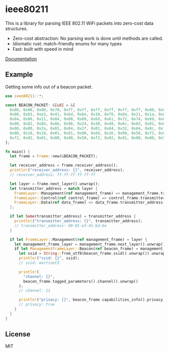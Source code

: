 # ieee80211

This is a library for parsing IEEE 802.11 WiFi packets into zero-cost data structures.

- Zero-cost abstraction: No parsing work is done until methods are called.
- Idiomatic rust: match-friendly enums for many types
- Fast: built with speed in mind

[Documentation](https://spiralp.github.io/rust-ieee80211/ieee80211/index.html)

## Example

Getting some info out of a beacon packet.

```rust
use ieee80211::*;

const BEACON_PACKET: &[u8] = &[
  0x80, 0x00, 0x00, 0x70, 0xff, 0xff, 0xff, 0xff, 0xff, 0xff, 0x00, 0x01, 0xe3, 0x41, 0xbd, 0x6e,
  0x00, 0x01, 0xe3, 0x41, 0xbd, 0x6e, 0x10, 0xf0, 0x84, 0x21, 0x1a, 0x69, 0x02, 0x00, 0x00, 0x00,
  0x64, 0x00, 0x11, 0x04, 0x00, 0x09, 0x6d, 0x61, 0x72, 0x74, 0x69, 0x6e, 0x65, 0x74, 0x33, 0x01,
  0x08, 0x82, 0x84, 0x8b, 0x96, 0x24, 0x30, 0x48, 0x6c, 0x03, 0x01, 0x0b, 0x05, 0x04, 0x00, 0x01,
  0x00, 0x00, 0x2a, 0x01, 0x04, 0x2f, 0x01, 0x04, 0x32, 0x04, 0x0c, 0x12, 0x18, 0x60, 0xdd, 0x06,
  0x00, 0x10, 0x18, 0x01, 0x01, 0x00, 0xdd, 0x16, 0x00, 0x50, 0xf2, 0x01, 0x01, 0x00, 0x00, 0x50,
  0xf2, 0x02, 0x01, 0x00, 0x00, 0x50, 0xf2, 0x02, 0x01, 0x00, 0x00, 0x50, 0xf2, 0x02,
];

fn main() {
  let frame = Frame::new(&BEACON_PACKET);

  let receiver_address = frame.receiver_address();
  println!("receiver_address: {}", receiver_address);
  // receiver_address: ff-ff-ff-ff-ff-ff

  let layer = frame.next_layer().unwrap();
  let transmitter_address = match layer {
    FrameLayer::Management(ref management_frame) => management_frame.transmitter_address(),
    FrameLayer::Control(ref control_frame) => control_frame.transmitter_address(),
    FrameLayer::Data(ref data_frame) => data_frame.transmitter_address(),
  };

  if let Some(transmitter_address) = transmitter_address {
    println!("transmitter_address: {}", transmitter_address);
    // transmitter_address: 00-01-e3-41-bd-6e
  }

  if let FrameLayer::Management(ref management_frame) = layer {
    let management_frame_layer = management_frame.next_layer().unwrap();
    if let ManagementFrameLayer::Beacon(ref beacon_frame) = management_frame_layer {
      let ssid = String::from_utf8(beacon_frame.ssid().unwrap()).unwrap();
      println!("ssid: {}", ssid);
      // ssid: martinet3

      println!(
        "channel: {}",
        beacon_frame.tagged_parameters().channel().unwrap()
      );
      // channel: 11

      println!("privacy: {}", beacon_frame.capabilities_info().privacy);
      // privacy: true
    }
  }
}

```

## License

MIT
